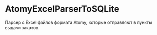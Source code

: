 # AtomyExcelParserToSQLite
Парсер с Excel файлов формата Atomy, которые отправляют в пункты выдачи заказов. 
